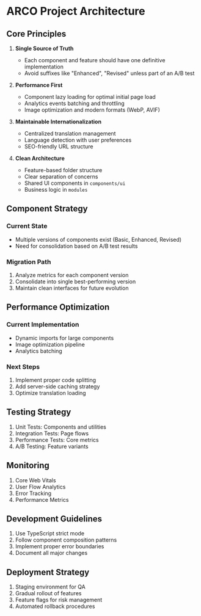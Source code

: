 # ARCO Project Architecture

## Core Principles

1. **Single Source of Truth**

   - Each component and feature should have one definitive implementation
   - Avoid suffixes like "Enhanced", "Revised" unless part of an A/B test

2. **Performance First**

   - Component lazy loading for optimal initial page load
   - Analytics events batching and throttling
   - Image optimization and modern formats (WebP, AVIF)

3. **Maintainable Internationalization**

   - Centralized translation management
   - Language detection with user preferences
   - SEO-friendly URL structure

4. **Clean Architecture**
   - Feature-based folder structure
   - Clear separation of concerns
   - Shared UI components in `components/ui`
   - Business logic in `modules`

## Component Strategy

### Current State

- Multiple versions of components exist (Basic, Enhanced, Revised)
- Need for consolidation based on A/B test results

### Migration Path

1. Analyze metrics for each component version
2. Consolidate into single best-performing version
3. Maintain clean interfaces for future evolution

## Performance Optimization

### Current Implementation

- Dynamic imports for large components
- Image optimization pipeline
- Analytics batching

### Next Steps

1. Implement proper code splitting
2. Add server-side caching strategy
3. Optimize translation loading

## Testing Strategy

1. Unit Tests: Components and utilities
2. Integration Tests: Page flows
3. Performance Tests: Core metrics
4. A/B Testing: Feature variants

## Monitoring

1. Core Web Vitals
2. User Flow Analytics
3. Error Tracking
4. Performance Metrics

## Development Guidelines

1. Use TypeScript strict mode
2. Follow component composition patterns
3. Implement proper error boundaries
4. Document all major changes

## Deployment Strategy

1. Staging environment for QA
2. Gradual rollout of features
3. Feature flags for risk management
4. Automated rollback procedures
